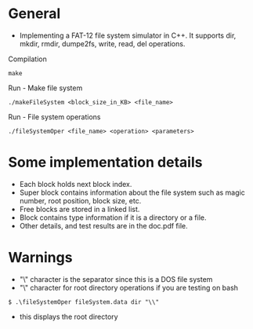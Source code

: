 # General
- Implementing a FAT-12 file system simulator in C++. It supports dir, mkdir, rmdir, dumpe2fs, write, read, del operations.  

Compilation
```
make
```

Run - Make file system
```
./makeFileSystem <block_size_in_KB> <file_name>
```	

Run - File system operations
```
./fileSystemOper <file_name> <operation> <parameters>
```

# Some implementation details
- Each block holds next block index.  
- Super block contains information about the file system such as magic number, root position, block size, etc.  
- Free blocks are stored in a linked list.  
- Block contains type information if it is a directory or a file.  
- Other details, and test results are in the doc.pdf file.  

# Warnings
- "\\" character is the separator since this is a DOS file system  
- "\\\" character for root directory operations if you are testing on bash  

```
$ .\fileSystemOper fileSystem.data dir "\\"
```
- this displays the root directory  